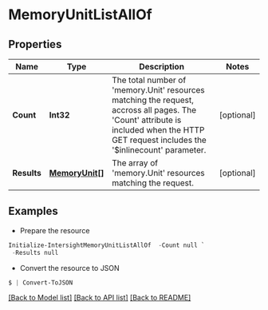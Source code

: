 # MemoryUnitListAllOf
## Properties

Name | Type | Description | Notes
------------ | ------------- | ------------- | -------------
**Count** | **Int32** | The total number of &#39;memory.Unit&#39; resources matching the request, accross all pages. The &#39;Count&#39; attribute is included when the HTTP GET request includes the &#39;$inlinecount&#39; parameter. | [optional] 
**Results** | [**MemoryUnit[]**](MemoryUnit.md) | The array of &#39;memory.Unit&#39; resources matching the request. | [optional] 

## Examples

- Prepare the resource
```powershell
Initialize-IntersightMemoryUnitListAllOf  -Count null `
 -Results null
```

- Convert the resource to JSON
```powershell
$ | Convert-ToJSON
```

[[Back to Model list]](../README.md#documentation-for-models) [[Back to API list]](../README.md#documentation-for-api-endpoints) [[Back to README]](../README.md)

